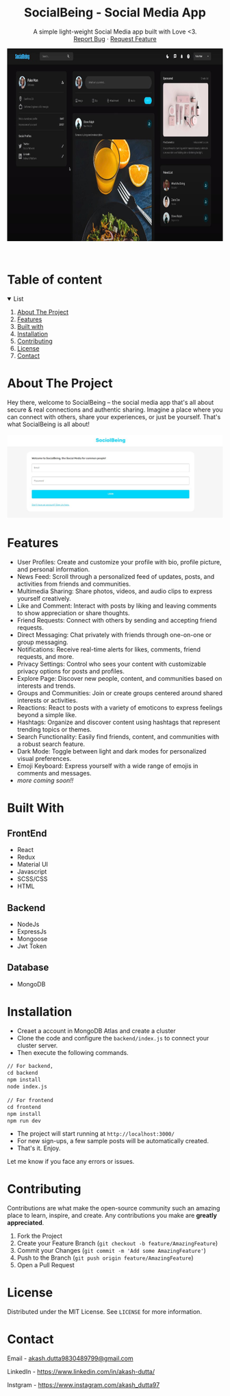 <p align="center">
  <h1 align="center">SocialBeing - Social Media App</h1>
  <p align="center">
    A simple light-weight Social Media app built with Love <3.
    <br />
    <a href="https://github.com/akash-dutta-dev/BloggerApp/issues">Report Bug</a>
    ·
    <a href="https://github.com/akash-dutta-dev/BloggerApp/issues">Request Feature</a>
  </p>
  <a href="#">
    <img src="./assets/socialBeingHome.png" alt="Logo" width="1080" height="450">
  </a>

</p>
 <br>     
      
<!-- TABLE OF CONTENTS -->
# Table of content
<details open="open">
  <summary>List</summary>
  <ol>
    <li><a href="#about-the-project">About The Project</a></li>
    <li><a href="#features">Features</a></li>
    <li><a href="#built-with">Built with</a></li>
    <li><a href="#installation">Installation</a></li>
    <li><a href="#contributing">Contributing</a></li>
    <li><a href="#license">License</a></li>
    <li><a href="#contact">Contact</a></li>
  </ol>
</details>

<!-- ABOUT THE PROJECT -->

# About The Project

Hey there, welcome to SocialBeing – the social media app that's all about secure & real connections and authentic sharing. Imagine a place where you can connect with others, share your experiences, or just be yourself. That's what SocialBeing is all about!
<br><br>
<img src="./assets/socialbeingLogin.JPG" alt="Logo">

# Features

- User Profiles: Create and customize your profile with bio, profile picture, and personal information.
- News Feed: Scroll through a personalized feed of updates, posts, and activities from friends and communities.
- Multimedia Sharing: Share photos, videos, and audio clips to express yourself creatively.
- Like and Comment: Interact with posts by liking and leaving comments to show appreciation or share thoughts.
- Friend Requests: Connect with others by sending and accepting friend requests.
- Direct Messaging: Chat privately with friends through one-on-one or group messaging.
- Notifications: Receive real-time alerts for likes, comments, friend requests, and more.
- Privacy Settings: Control who sees your content with customizable privacy options for posts and profiles.
- Explore Page: Discover new people, content, and communities based on interests and trends.
- Groups and Communities: Join or create groups centered around shared interests or activities.
- Reactions: React to posts with a variety of emoticons to express feelings beyond a simple like.
- Hashtags: Organize and discover content using hashtags that represent trending topics or themes.
- Search Functionality: Easily find friends, content, and communities with a robust search feature.
- Dark Mode: Toggle between light and dark modes for personalized visual preferences.
- Emoji Keyboard: Express yourself with a wide range of emojis in comments and messages.
- <i>more coming soon!!</i>

# Built With

## FrontEnd

- React
- Redux
- Material UI
- Javascript
- SCSS/CSS
- HTML

## Backend

- NodeJs
- ExpressJs
- Mongoose
- Jwt Token

## Database

- MongoDB

<!-- Installation -->

# Installation

- Creaet a account in MongoDB Atlas and create a cluster
- Clone the code and configure the `backend/index.js` to connect your cluster server.
- Then execute the following commands.

```
// For backend,
cd backend
npm install
node index.js

// For frontend
cd frontend
npm install
npm run dev
```

- The project will start running at `http://localhost:3000/`
- For new sign-ups, a few sample posts will be automatically created.
- That's it. Enjoy.
  <br>

Let me know if you face any errors or issues.

<!-- CONTRIBUTING -->

# Contributing

Contributions are what make the open-source community such an amazing place to learn, inspire, and create. Any contributions you make are **greatly appreciated**.

1. Fork the Project
2. Create your Feature Branch (`git checkout -b feature/AmazingFeature`)
3. Commit your Changes (`git commit -m 'Add some AmazingFeature'`)
4. Push to the Branch (`git push origin feature/AmazingFeature`)
5. Open a Pull Request

<!-- LICENSE -->

# License

Distributed under the MIT License. See `LICENSE` for more information.

<!-- CONTACT -->

# Contact

Email - akash.dutta9830489799@gmail.com

LinkedIn - https://www.linkedin.com/in/akash-dutta/

Instgram - https://www.instagram.com/akash_dutta97
